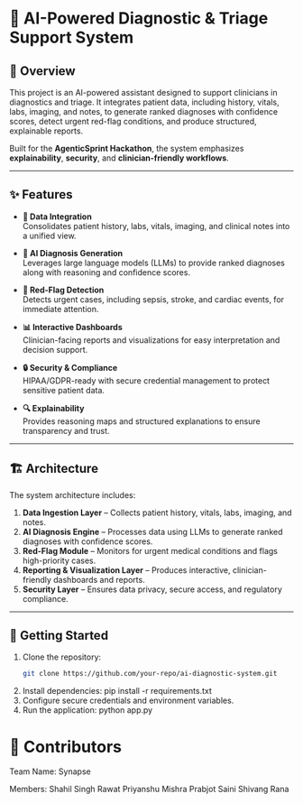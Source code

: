 # 🧠 AI-Powered Diagnostic & Triage Support System

## 📌 Overview
This project is an AI-powered assistant designed to support clinicians in diagnostics and triage. It integrates patient data, including history, vitals, labs, imaging, and notes, to generate ranked diagnoses with confidence scores, detect urgent red-flag conditions, and produce structured, explainable reports.  

Built for the **AgenticSprint Hackathon**, the system emphasizes **explainability**, **security**, and **clinician-friendly workflows**.

---

## ✨ Features

- **📂 Data Integration**  
  Consolidates patient history, labs, vitals, imaging, and clinical notes into a unified view.

- **🧠 AI Diagnosis Generation**  
  Leverages large language models (LLMs) to provide ranked diagnoses along with reasoning and confidence scores.

- **🚨 Red-Flag Detection**  
  Detects urgent cases, including sepsis, stroke, and cardiac events, for immediate attention.

- **📊 Interactive Dashboards**  
  Clinician-facing reports and visualizations for easy interpretation and decision support.

- **🔒 Security & Compliance**  
  HIPAA/GDPR-ready with secure credential management to protect sensitive patient data.

- **🔍 Explainability**  
  Provides reasoning maps and structured explanations to ensure transparency and trust.

---

## 🏗️ Architecture

The system architecture includes:

1. **Data Ingestion Layer** – Collects patient history, vitals, labs, imaging, and notes.  
2. **AI Diagnosis Engine** – Processes data using LLMs to generate ranked diagnoses with confidence scores.  
3. **Red-Flag Module** – Monitors for urgent medical conditions and flags high-priority cases.  
4. **Reporting & Visualization Layer** – Produces interactive, clinician-friendly dashboards and reports.  
5. **Security Layer** – Ensures data privacy, secure access, and regulatory compliance.  

---

## 🚀 Getting Started

1. Clone the repository:
   ```bash
   git clone https://github.com/your-repo/ai-diagnostic-system.git
2. Install dependencies:
   pip install -r requirements.txt
3. Configure secure credentials and environment variables.
4. Run the application:
   python app.py
# 🤝 Contributors

Team Name: Synapse

Members: Shahil Singh Rawat
         Priyanshu Mishra
         Prabjot Saini
         Shivang Rana
         
